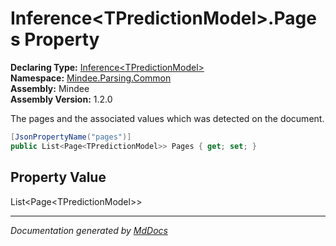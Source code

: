 ﻿<!--  
  <auto-generated>   
    The contents of this file were generated by a tool.  
    Changes to this file may be list if the file is regenerated  
  </auto-generated>   
-->

# Inference\<TPredictionModel\>.Pages Property

**Declaring Type:** [Inference\<TPredictionModel\>](../index.md)  
**Namespace:** [Mindee.Parsing.Common](../../index.md)  
**Assembly:** Mindee  
**Assembly Version:** 1.2.0

The pages and the associated values which was detected on the document.

```csharp
[JsonPropertyName("pages")]
public List<Page<TPredictionModel>> Pages { get; set; }
```

## Property Value

List\<Page\<TPredictionModel\>\>

___

*Documentation generated by [MdDocs](https://github.com/ap0llo/mddocs)*
